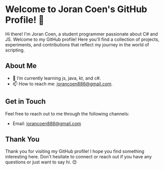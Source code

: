 ﻿# Welcome to Joran Coen's GitHub Profile! 👋

Hi there! I'm Joran Coen, a student programmer passionate about C# and JS. Welcome to my GitHub profile! Here you'll find a collection of projects, experiments, and contributions that reflect my journey in the world of scripting.

## About Me

- 🌱 I’m currently learning js, java, kt, and c#.
- 📫 How to reach me: jorancoen886@gmail.com.

## Get in Touch

Feel free to reach out to me through the following channels:

- Email: [jorancoen886@gmail.com](mailto:jorancoen886@gmail.com)

## Thank You

Thank you for visiting my GitHub profile! I hope you find something interesting here. Don't hesitate to connect or reach out if you have any questions or just want to say hi. 😊

